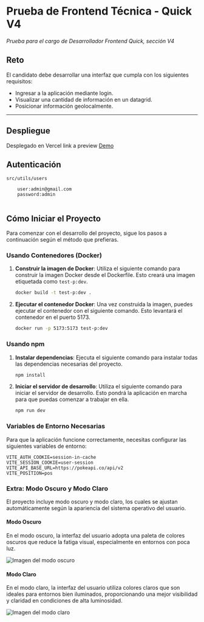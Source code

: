 # Prueba de Frontend Técnica - Quick V4

*Prueba para el cargo de Desarrollador Frontend Quick, sección V4*

## Reto

El candidato debe desarrollar una interfaz que cumpla con los siguientes requisitos:

* Ingresar a la aplicación mediante login.
* Visualizar una cantidad de información en un datagrid.
* Posicionar información geolocalmente.

---
## Despliegue
Desplegado en Vercel link a preview [Demo](https://test.cambe.app/)

## Autenticación

```plaintext
src/utils/users

    user:admin@gmail.com
    password:admin
    
```

## Cómo Iniciar el Proyecto

Para comenzar con el desarrollo del proyecto, sigue los pasos a continuación según el método que prefieras.

### Usando Contenedores (Docker)

1. **Construir la imagen de Docker**: Utiliza el siguiente comando para construir la imagen Docker desde el Dockerfile. Esto creará una imagen etiquetada como `test-p:dev`.

    ```sh
    docker build -t test-p:dev .
    ```

2. **Ejecutar el contenedor Docker**: Una vez construida la imagen, puedes ejecutar el contenedor con el siguiente comando. Esto levantará el contenedor en el puerto 5173.

    ```sh
    docker run -p 5173:5173 test-p:dev
    ```

### Usando npm

1. **Instalar dependencias**: Ejecuta el siguiente comando para instalar todas las dependencias necesarias del proyecto.

    ```sh
    npm install
    ```

2. **Iniciar el servidor de desarrollo**: Utiliza el siguiente comando para iniciar el servidor de desarrollo. Esto pondrá la aplicación en marcha para que puedas comenzar a trabajar en ella.

    ```sh
    npm run dev
    ```

### Variables de Entorno Necesarias

Para que la aplicación funcione correctamente, necesitas configurar las siguientes variables de entorno:

```env
VITE_AUTH_COOKIE=session-in-cache
VITE_SESSION_COOKIE=user-session
VITE_API_BASE_URL=https://pokeapi.co/api/v2
VITE_POSITION=pos
```


### Extra: Modo Oscuro y Modo Claro

El proyecto incluye modo oscuro y modo claro, los cuales se ajustan automáticamente según la apariencia del sistema operativo del usuario.

#### Modo Oscuro

En el modo oscuro, la interfaz del usuario adopta una paleta de colores oscuros que reduce la fatiga visual, especialmente en entornos con poca luz. 

![Imagen del modo oscuro](https://i.ibb.co/x581NhZ/Screenshot-2024-05-19-at-7-20-09-PM.png)

#### Modo Claro

En el modo claro, la interfaz del usuario utiliza colores claros que son ideales para entornos bien iluminados, proporcionando una mejor visibilidad y claridad en condiciones de alta luminosidad.

![Imagen del modo claro](https://i.ibb.co/S6zp3Fh/Screenshot-2024-05-19-at-7-21-24-PM.png)